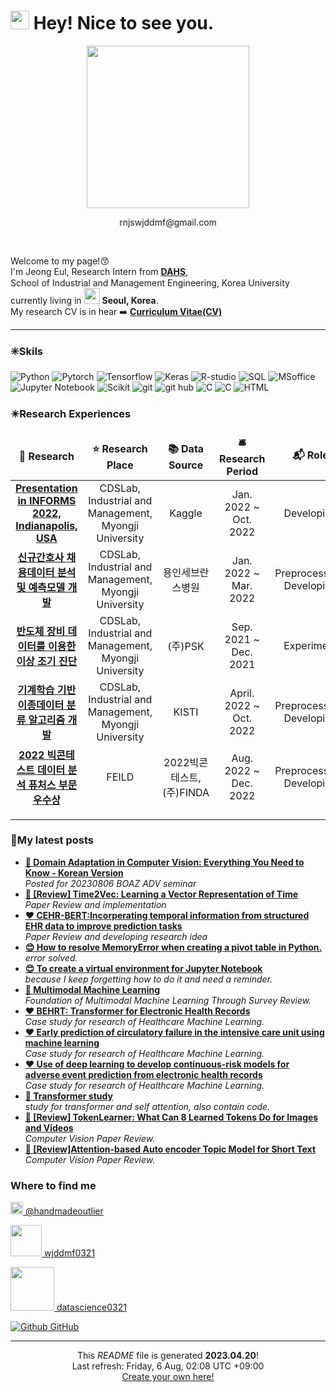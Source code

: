 <h1><img src="https://emojis.slackmojis.com/emojis/images/1531849430/4246/blob-sunglasses.gif?1531849430" width="30"/> Hey! Nice to see you.</h1>

<p align="center"><img src="https://user-images.githubusercontent.com/122766824/233268630-c46a25e2-47f4-4006-8fd6-62b5620271b1.png" width="260"/></p>
<p align="center">rnjswjddmf@gmail.com</p>
<br>
	
<p>Welcome to my page!😙 </br> I'm Jeong Eul, Research Intern from <a href="https://dahs.korea.ac.kr/home"><b>DAHS</b>,<br>
</a> School of Industrial and Management Engineering, Korea University <img src="https://i.ibb.co/30B7dtg/south-korea.png" width="15"/><br>
currently living in <img src="https://cdn-icons-png.flaticon.com/128/2195/2195482.png" width="25"/> <b>Seoul, Korea</b>.<br>
My research CV is in hear ➡️
<a href="https://drive.google.com/file/d/1JGw5kj7z3q8j8b7csd0cbuWzU3jcx8m-/view?usp=sharing"><b>Curriculum Vitae(CV)</b></a> </p>

---

<h3>✳️Skils</h3>
<p>
  <img alt="Python" src="https://img.shields.io/badge/-Python-45b8d8?style=flat-square&logo=python&logoColor=white" />
  <img alt="Pytorch" src="https://img.shields.io/badge/-Pytorch-8DD6F9?style=flat-square&logo=Pytorch&logoColor=white" /> 
  <img alt="Tensorflow" src="https://img.shields.io/badge/-Tensorflow-46a2f1?style=flat-square&logo=Tensorflow&logoColor=white" />
  <img alt="Keras" src="https://img.shields.io/badge/-Keras-2088FF?style=flat-square&logo=Keras&logoColor=white" />
  <img alt="R-studio" src="https://img.shields.io/badge/-Rstudio-007ACC?style=flat-square&logo=Rstudio&logoColor=white" />
  <img alt="SQL" src="https://img.shields.io/badge/-SQL-007ACC?style=flat-square&logo=mysql&logoColor=white" />  

  <img alt="MSoffice" src="https://img.shields.io/badge/-MSoffice-5849BE?style=flat-square&logo=Microsoft office&logoColor=white" />
  <img alt="Jupyter Notebook" src="https://img.shields.io/badge/-Jupyter-311C87?style=flat-square&logo=Jupyter&logoColor=white" />
  <img alt="Scikit" src="https://img.shields.io/badge/-Scikit Learn-E10098?style=flat-square&logo=Scikit learn&logoColor=white" />
  <img alt="git" src="https://img.shields.io/badge/-Git-F05032?style=flat-square&logo=git&logoColor=white" />
  <img alt="git hub" src="https://img.shields.io/badge/-Github-ea2845?style=flat-square&logo=Github&logoColor=white" />
  <img alt="C" src="https://img.shields.io/badge/-C-DD0031?style=flat-square&logo=C&logoColor=white" />
  <img alt="C" src="https://img.shields.io/badge/-C++-CB3837?style=flat-square&logo=C++&logoColor=white" />
  <img alt="HTML" src="https://img.shields.io/badge/-HTML-501515?style=flat-square&logo=html5&logoColor=white" />

</p>
<h3>✴️Research Experiences</h3>
<table>
  <thead align="center">
    <tr border: none;>
      <td><b>🎁 Research</b></td>
      <td><b>⭐ Research Place</b></td>
      <td><b>📚 Data Source</b></td>
      <td><b>🛎 Research Period</b></td>
      <td><b>📬 Role</b></td>
    </tr>
  </thead>
  <tbody>
    <tr>
    <thead align="center">
      <td><a href="https://www.notion.so/INFORMS-2022-presentation-01afff4ab13e475392906ca84b4566a7"><b>Presentation in INFORMS 2022, Indianapolis, USA</b></a></td>
      <td><center>CDSLab, Industrial and Management, Myongji University</td>
      <td>Kaggle</td>
      <td>Jan. 2022 ~<br>Oct. 2022</td>
      <td>Developing</td>
    </tr>
	  <tr>
      <td><a href="https://www.notion.so/4f04574b0ad7447bb97b551ff80e67e8?pvs=4"><b>신규간호사 채용데이터 분석 및 예측모델 개발</b></a></td>
      <td><center>CDSLab, Industrial and Management, Myongji University</center></td>
      <td>용인세브란스병원</td>
      <td>Jan. 2022 ~ Mar. 2022</td>
      <td>Preprocessing, Developing</td>
    </tr>
   	 <tr>
      <td><a href="https://www.notion.so/a323f74c6e144f7f94d546757d63bc6e?pvs=4"><b>반도체 장비 데이터를 이용한 이상 조기 진단</b></a></td>
      <td><center>CDSLab, Industrial and Management, Myongji University</center></td>
      <td>(주)PSK</td>
      <td>Sep. 2021 ~ Dec. 2021</td>
      <td>Experiment</td>
    </tr>
	  <tr>
      <td><a href="https://www.notion.so/a94bda26bcee49b9b4da473cfa31d28b?pvs=4"><b>기계학습 기반 이종데이터 분류 알고리즘 개발</b></a></td>
      <td>CDSLab, Industrial and Management, Myongji University</td>
      <td>KISTI</td>
      <td>April. 2022 ~ Oct. 2022</td>
      <td>Preprocessing, Developing</td>	  
    </tr>
 	  <tr>
      <td><a href="https://www.notion.so/2022-a82a1e1a77774d079a7087826a38a326?pvs=4"><b>2022 빅콘테스트 데이터 분석 퓨처스 부문 우수상</b></a></td>
      <td>FEILD</td>
      <td>2022빅콘테스트, (주)FINDA</td>
      <td>Aug. 2022 ~ Dec. 2022</td>
      <td>Preprocessing, Developing</td>
    </tr>
    </thead>       
  </tbody>
</table>

---
       
<h3>🔔My latest posts</h3>
<ul>
  <li><a href="https://datascience0321.tistory.com/34"><b>📔 Domain Adaptation in Computer Vision: Everything You Need to Know - Korean Version</b></a><br/><i>Posted for 20230806 BOAZ ADV seminar</i></li>
  <li><a href="https://github.com/Jeong-Eul/Time2Vec/blob/main/Summary.md"><b>📒 [Review] Time2Vec: Learning a Vector Representation of Time </b></a><br/><i>Paper Review and implementation</i></li>
  <li><a href="https://github.com/Jeong-Eul/CEHR-BERT/blob/main/Summary.md"><b>❤️ CEHR-BERT:Incorperating temporal information from structured EHR data to improve prediction tasks </b></a><br/><i>Paper Review and developing research idea</i></li>
  <li><a href="https://datascience0321.tistory.com/33"><b>😊 How to resolve MemoryError when creating a pivot table in Python.</b></a><br/><i>error solved. </i></li>
  <li><a href="https://datascience0321.tistory.com/32"><b>😊 To create a virtual environment for Jupyter Notebook</b></a><br/><i>because I keep forgetting how to do it and need a reminder.</i></li>
  <li><a href="https://datascience0321.tistory.com/31"><b>📔 Multimodal Machine Learning</b></a><br/><i>Foundation of Multimodal Machine Learning Through Survey Review.</i></li>
  <li><a href="https://github.com/Jeong-Eul/Data-Mining-Study/blob/main/Paper/BEHRT/REVIEW.md"><b>❤️ BEHRT: Transformer for Electronic Health Records</b></a><br/><i>Case study for research of Healthcare Machine Learning. </i></li>	
  <li><a href="https://github.com/Jeong-Eul/Data-Mining-Study/blob/Healthcare-research/Paper/circEWS/review.md"><b>❤️ Early prediction of circulatory failure in the intensive care unit using machine learning</b></a><br/><i>Case study for research of Healthcare Machine Learning. </i></li>
    <li><a href="https://github.com/Jeong-Eul/Data-Mining-Study/tree/Healthcare-research/Paper/Use%20of%20DL"><b>❤️ Use of deep learning to develop continuous-risk models for adverse event prediction from electronic health records</b></a><br/><i>Case study for research of Healthcare Machine Learning.</i></li>
  <li><a href="https://github.com/Jeong-Eul/Data-Mining-Study/blob/NLP/Transformer/README.md"><b>📔 Transformer study</b></a><br/><i>study for transformer and self attention, also contain code.</i></li>
  <li><a href="https://datascience0321.tistory.com/30"><b>📒 [Review] TokenLearner: What Can 8 Learned Tokens Do for Images and Videos</b></a><br/><i>Computer Vision Paper Review.</i></li>
  <li><a href="https://datascience0321.tistory.com/27"><b>📒 [Review]Attention-based Auto encoder Topic Model for Short Text</b></a><br/><i>Computer Vision Paper Review.</i></li>
</ul>

<h3>Where to find me</h3>  
<p><a href="https://www.instagram.com/handmadeoutlier/" target="_blank"><img src="https://upload.wikimedia.org/wikipedia/commons/thumb/e/e7/Instagram_logo_2016.svg/1024px-Instagram_logo_2016.svg.png" width="20"/> @handmadeoutlier</a></p>       
<p><a href="https://blog.naver.com/wjddmf0321"> <img src="https://upload.wikimedia.org/wikipedia/commons/thumb/2/23/Naver_Logotype.svg/1024px-Naver_Logotype.svg.png?uselang=ko" width="50"/> wjddmf0321</a></p>  
<p><a href="https://datascience0321.tistory.com/"> <img src="https://upload.wikimedia.org/wikipedia/commons/3/3f/Tistory_logo.png" width="70"/> datascience0321</a></p>
<p><a href="https://github.com/Jeong-Eul" target="_blank"><img alt="Github" src="https://img.shields.io/badge/GitHub-%2312100E.svg?&style=for-the-badge&logo=Github&logoColor=white" /> GitHub </a>
</p>

------------
<p align="center">This <i>README</i> file is generated <b>2023.04.20</b>!</br>Last refresh: Friday, 6 Aug, 02:08 UTC +09:00<br /><a href="https://medium.com/@th.guibert/how-to-create-a-self-updating-readme-md-for-your-github-profile-f8b05744ca91">Create your own here!</a></p>
